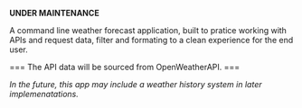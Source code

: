 <b>UNDER MAINTENANCE</b>

A command line weather forecast application, built to pratice working with APIs and request data, filter and formating to a clean experience for the end user.

=== The API data will be sourced from OpenWeatherAPI. ===

_In the future, this app may include a weather history system in later implemenatations._
